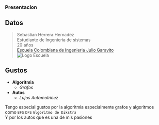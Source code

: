 ﻿### Presentacion
## Datos
>Sebastian Herrera Hernadez\
>Estudiante de Ingenieria de sistemas\
>20 años\
>[Escuela Colombiana de Ingenieria Julio Garavito](https://www.escuelaing.edu.co/es/)\
>![Logo Escuela][1]
## Gustos
- **Algoritmia**
    - *Grafos*
- **Autos**
    - _Lujos Automotricez_

Tengo especial gustos por la algoritmia especialmente grafos y algoritmos como `BFS` `DFS` `Algoritmo de Dikstra`\
Y por los autos que es una de mis pasiones
    

[1]:https://www.escuelaing.edu.co/uploads/generica/Escuela_acercade.png "Escuela de Ingenieros"



